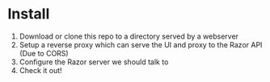 # Install

1. Download or clone this repo to a directory served by a webserver
1. Setup a reverse proxy which can serve the UI and proxy to the Razor API (Due to CORS)
1. Configure the Razor server we should talk to
1. Check it out!
